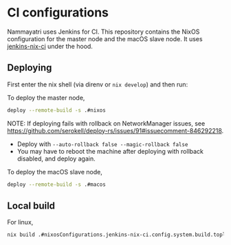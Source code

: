 
# CI configurations

Nammayatri uses Jenkins for CI. This repository contains the NixOS configuration for the master node and the macOS slave node. It uses [jenkins-nix-ci](https://github.com/juspay/jenkins-nix-ci) under the hood.

## Deploying

First enter the nix shell (via direnv or `nix develop`) and then run:

To deploy the master node,

```sh
deploy --remote-build -s .#nixos
```

NOTE: If deploying fails with rollback on NetworkManager issues, see https://github.com/serokell/deploy-rs/issues/91#issuecomment-846292218. 

- Deploy with `--auto-rollback false --magic-rollback false`
- You may have to reboot the machine after deploying with rollback disabled, and deploy again.

To deploy the macOS slave node,

```sh
deploy --remote-build -s .#macos
```

## Local build

For linux,

```sh
nix build .#nixosConfigurations.jenkins-nix-ci.config.system.build.toplevel
```

